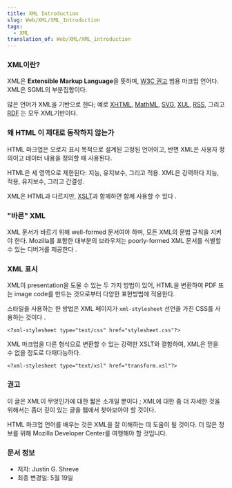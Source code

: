 ```yaml
---
title: XML Introduction
slug: Web/XML/XML_Introduction
tags:
  - XML
translation_of: Web/XML/XML_introduction
---
```


### XML이란?

XML은 **Extensible Markup Language**을 뜻하며, [W3C 권고](http://www.w3.org/) 범용 마크업 언어다. XML은 SGML의 부분집합이다.

많은 언어가 XML을 기반으로 한다; 예로 [XHTML](/ko/XHTML), [MathML](/ko/MathML), [SVG](/ko/SVG), [XUL](/ko/XUL), [RSS](/ko/RSS), 그리고 [RDF](/ko/RDF) 는 모두 XML기반이다.

### 왜 HTML 이 제대로 동작하지 않는가

HTML 마크업은 오로지 표시 목적으로 설계된 고정된 언어이고, 반면 XML은 사용자 정의이고 데이터 내용을 정의할 때 사용된다.

HTML은 세 영역으로 제한된다: 지능, 유지보수, 그리고 적용. XML은 강력하다 지능, 적용, 유지보수, 그리고 간결성.

XML은 HTML과 다르지만, [XSLT](http://developer.mozilla.org/docs/XSLT)과 함께하면 함께 사용할 수 있다 .

### "바른" XML

XML 문서가 바르기 위해 well-formed 문서여야 하며, 모든 XML의 문법 규칙을 지켜야 한다. Mozilla를 포함한 대부분의 브라우저는 poorly-formed XML 문서를 식별할 수 있는 디버거를 제공한다 .

### XML 표시

XML이 presentation을 도울 수 있는 두 가지 방법이 있어, HTML을 변환하여 PDF 또는 image code를 만드는 것으로부터 다양한 표현방법에 적용한다.

스타일을 사용하는 한 방법은 XML 페이지가 `xml-stylesheet` 선언을 가진 CSS를 사용하는 것이다 .

```
<?xml-stylesheet type="text/css" href="stylesheet.css"?>
```

XML 마크업을 다른 형식으로 변환할 수 있는 강력한 XSLT와 결합하여, XML은 믿을 수 없을 정도로 다재다능하다.

```
<?xml-stylesheet type="text/xsl" href="transform.xsl"?>
```

### 권고

이 글은 XML이 무엇인가에 대한 짧은 소개일 뿐이다 ; XML에 대한 좀 더 자세한 것을 위해서는 좀더 깊이 있는 글을 웹에서 찾아보아야 할 것이다.

HTML 마크업 언어를 배우는 것은 XML을 잘 이해하는 데 도움이 될 것이다. 더 많은 정보를 위해 Mozilla Developer Center를 여행해야 할 것입니다.

### 문서 정보

- 저자: Justin G. Shreve
- 최종 변경일: 5월 19일
